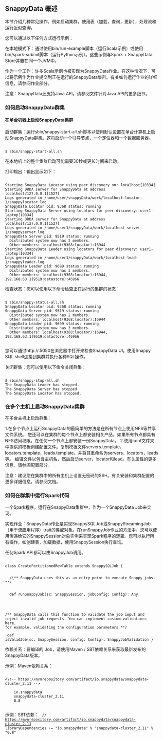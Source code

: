 ## SnappyData 概述
本节介绍几种常见操作，例如启动集群，使用表（加载，查询，更新），处理流和运行近似查询。


您可以通过以下任何方式运行示例：

在本地模式下：通过使用bin/run-example脚本（运行Scala示例）或使用bin/spark-submit脚本（运行Python示例）。这些示例与Spark + SnappyData Store并置在同一个JVM中。

作为一个工作：许多Scala示例也被实现为SnappyData作业。在这种情况下，可以将示例作为作业提交到正在运行的SnappyData集群。有关如何运行作业的详细信息，请参阅作业部分。

注意：SnappyData还支持Java API。请参阅文件针对Java API的更多细节。


### 如何启动SnappyData群集
#### 在单台机器上启动SnappyData集群

启动群集：运行sbin/snappy-start-all.sh脚本以使用默认设置在单台计算机上启动SnappyData群集。这将启动一个引导节点，一个定位器和一个数据服务器。

<code>
$ sbin/snappy-start-all.sh
</code>

在本地机上的整个集群启动可能需要30秒或更长时间来启动。

打印输出：输出显示如下：

<code>
Starting SnappyData Locator using peer discovery on: localhost[10334]
Starting DRDA server for SnappyData at address localhost/127.0.0.1[1527]
Logs generated in /home/user/snappyData/work/localhost-locator-1/snappylocator.log
SnappyData Locator pid: 9368 status: running
Starting SnappyData Server using locators for peer discovery: user1-laptop[10334]
Starting DRDA server for SnappyData at address localhost/127.0.0.1[1527]
Logs generated in /home/user1/snappyData/work/localhost-server-1/snappyserver.log
SnappyData Server pid: 9519 status: running
  Distributed system now has 2 members.
  Other members: localhost(9368:locator)<v0>:16944
Starting SnappyData Leader using locators for peer discovery: user1-laptop[10334]
Logs generated in /home/user1/snappyData/work/localhost-lead-1/snappyleader.log
SnappyData Leader pid: 9699 status: running
  Distributed system now has 3 members.
  Other members: localhost(9368:locator)<v0>:16944, 192.168.63.1(9519:datastore)<v1>:46966
</code>

检查状态：您可以使用以下命令检查正在运行的集群的状态：

<code>
$ sbin/snappy-status-all.sh
SnappyData Locator pid: 9368 status: running
SnappyData Server pid: 9519 status: running
  Distributed system now has 2 members.
  Other members: localhost(9368:locator)<v0>:16944
SnappyData Leader pid: 9699 status: running
  Distributed system now has 3 members.
  Other members: localhost(9368:locator)<v0>:16944, 192.168.63.1(9519:datastore)<v1>:46966

</code>

您可以通过http://<leadHostname>:5050在浏览器中打开来检查SnappyData UI。使用Snappy SQL shell连接到集群并执行各种SQL操作。

关闭群集：您可以使用以下命令关闭群集：

<code>
$ sbin/snappy-stop-all.sh
The SnappyData Leader has stopped.
The SnappyData Server has stopped.
The SnappyData Locator has stopped.
</code> 

### 在多个主机上启动SnappyData集群

在多台主机上启动群集：

1.在多个节点上运行SnappyData的最简单的方法是在所有节点上使用NFS等共享文件系统。
您还可以在集群的每个节点上都安装相关产品。如果所有节点都具有NFS访问权限，在任何一个节点上都安装一份SnappyData。
2.使用conf文件夹中提供的模板创建配置文件。复制模板文件servers.template，locators.template，leads.template，并将其重命名为servers，locators，leads等。 
编辑文件以包含主机名，然后启动server，locator和lead。有关属性的更多信息，请参阅配置部分。

注意：建议您在集群中的所有主机上设置无密码的SSH。有关安装和集群配置的更多详细信息，请参阅文档。


### 如何在群集中运行Spark代码

一个Spark程序，运行在SnappyData集群中，作为一个SnappyData Job来实现。

实现作业：SnappyData作业是实现SnappySQLJob或SnappyStreamingJob（用于流应用程序）trait的类或对象。在runSnappyJob作业的方法中，您可以使用传递给它的SnappySession对象实例来实现Spark程序的逻辑。您可以执行所有操作，如创建表，加载数据，使用SnappySession执行查询。

任何Spark API都可以由SnappyJob调用。

<code>
class CreatePartitionedRowTable extends SnappySQLJob { </p>
  /\** SnappyData uses this as an entry point to execute Snappy jobs. **/</p>
  def runSnappyJob(sc: SnappySession, jobConfig: Config): Any</p>

  /\**
  SnappyData calls this function to validate the job input and reject invalid job requests.
  You can implement custom validations here, for example, validating the configuration parameters
  **/ </p>
  def isValidJob(sc: SnappySession, config: Config): SnappyJobValidation
}
</code>

依赖关系：要编译的 Job，请使用Maven / SBT依赖关系来获取最新发布的SnappyData版本。

示例：Maven依赖关系：

<code>
<\!-- https://mvnrepository.com/artifact/io.snappydata/snappydata-cluster_2.11 -->
<dependency>
    <groupId>io.snappydata</groupId>
    <artifactId>snappydata-cluster_2.11</artifactId>
    <version>0.8</version>
</dependency>
</code>

示例：SBT依赖：
<code>
// https://mvnrepository.com/artifact/io.snappydata/snappydata-cluster_2.11
libraryDependencies += "io.snappydata" % "snappydata-cluster_2.11" % "0.8"
</code>

### 








































